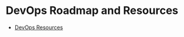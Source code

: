 # DevOps Roadmap and Resources

- [DevOps Resources](https://github.com/bregman-arie/devops-resources)
